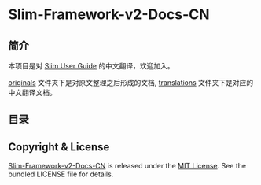 # Slim-Framework-v2-Docs-CN

## 简介

本项目是对 [Slim User Guide](http://docs.slimframework.com/) 的中文翻译，欢迎加入。

[originals](https://github.com/xuwensheng/Slim-Framework-v2-Docs-CN/tree/master/originals) 文件夹下是对原文整理之后形成的文档, [translations](https://github.com/xuwensheng/Slim-Framework-v2-Docs-CN/tree/master/translations) 文件夹下是对应的中文翻译文档。

## 目录

## Copyright & License

[Slim-Framework-v2-Docs-CN](https://github.com/xuwensheng/Slim-Framework-v2-Docs-CN) is released under the [MIT License](http://mit-license.org/). See the bundled LICENSE file for 
details.
